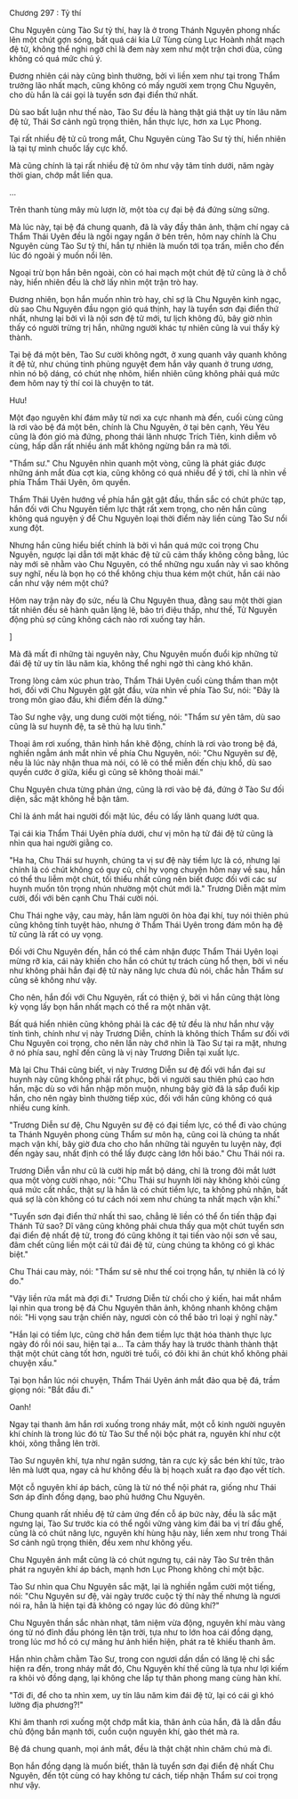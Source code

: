 




Chương 297 : Tỷ thí


Chu Nguyên cùng Tào Sư tỷ thí, hay là ở trong Thánh Nguyên phong nhấc lên một chút gợn sóng, bất quá cái kia Lữ Tùng cùng Lục Hoành nhất mạch đệ tử, không thể nghi ngờ chỉ là đem này xem như một trận chơi đùa, cũng không có quá mức chú ý.

Đương nhiên cái này cũng bình thường, bởi vì liền xem như tại trong Thẩm trưởng lão nhất mạch, cũng không có mấy người xem trọng Chu Nguyên, cho dù hắn là cái gọi là tuyển sơn đại điển thứ nhất.

Dù sao bất luận như thế nào, Tào Sư đều là hàng thật giá thật uy tín lâu năm đệ tử, Thái Sơ cảnh ngũ trọng thiên, hắn thực lực, hơn xa Lục Phong.

Tại rất nhiều đệ tử cũ trong mắt, Chu Nguyên cùng Tào Sư tỷ thí, hiển nhiên là tại tự mình chuốc lấy cực khổ.

Mà cũng chính là tại rất nhiều đệ tử ôm như vậy tâm tính dưới, năm ngày thời gian, chớp mắt liền qua.

...

Trên thanh tùng mây mù lượn lờ, một tòa cự đại bệ đá đứng sừng sững.

Mà lúc này, tại bệ đá chung quanh, đã là vây đầy thân ảnh, thậm chí ngay cả Thẩm Thái Uyên đều là ngồi ngay ngắn ở bên trên, hôm nay chính là Chu Nguyên cùng Tào Sư tỷ thí, hắn tự nhiên là muốn tới tọa trấn, miễn cho đến lúc đó ngoài ý muốn nổi lên.

Ngoại trừ bọn hắn bên ngoài, còn có hai mạch một chút đệ tử cũng là ở chỗ này, hiển nhiên đều là chờ lấy nhìn một trận trò hay.

Đương nhiên, bọn hắn muốn nhìn trò hay, chỉ sợ là Chu Nguyên kinh ngạc, dù sao Chu Nguyên đầu ngọn gió quá thịnh, hay là tuyển sơn đại điển thứ nhất, nhưng lại bởi vì là nội sơn đệ tử mới, tư lịch không đủ, bây giờ nhìn thấy có người trừng trị hắn, những người khác tự nhiên cũng là vui thấy kỳ thành.

Tại bệ đá một bên, Tào Sư cười không ngớt, ở xung quanh vây quanh không ít đệ tử, như chúng tinh phủng nguyệt đem hắn vây quanh ở trung ương, nhìn nó bộ dáng, có chút nhẹ nhõm, hiển nhiên cũng không phải quá mức đem hôm nay tỷ thí coi là chuyện to tát.

Hưu!

Một đạo nguyên khí đám mây từ nơi xa cực nhanh mà đến, cuối cùng cũng là rơi vào bệ đá một bên, chính là Chu Nguyên, ở tại bên cạnh, Yêu Yêu cũng là đón gió mà đứng, phong thái lãnh nhược Trích Tiên, kinh diễm vô cùng, hấp dẫn rất nhiều ánh mắt không ngừng bắn ra mà tới.

"Thẩm sư." Chu Nguyên nhìn quanh một vòng, cũng là phát giác được những ánh mắt đùa cợt kia, cũng không có quá nhiều để ý tới, chỉ là nhìn về phía Thẩm Thái Uyên, ôm quyền.

Thẩm Thái Uyên hướng về phía hắn gật gật đầu, thần sắc có chút phức tạp, hắn đối với Chu Nguyên tiềm lực thật rất xem trọng, cho nên hắn cũng không quá nguyện ý để Chu Nguyên loại thời điểm này liền cùng Tào Sư nổi xung đột.

Nhưng hắn cũng hiểu biết chính là bởi vì hắn quá mức coi trọng Chu Nguyên, ngược lại dẫn tới mặt khác đệ tử cũ cảm thấy không công bằng, lúc này mới sẽ nhằm vào Chu Nguyên, có thể những ngu xuẩn này vì sao không suy nghĩ, nếu là bọn họ có thể không chịu thua kém một chút, hắn cái nào cần như vậy ném một chú?

Hôm nay trận này đọ sức, nếu là Chu Nguyên thua, đằng sau một thời gian tất nhiên đều sẽ hành quân lặng lẽ, bảo trì điệu thấp, như thế, Tử Nguyên động phủ sợ cũng không cách nào rơi xuống tay hắn.

]

Mà đã mất đi những tài nguyên này, Chu Nguyên muốn đuổi kịp những tử đái đệ tử uy tín lâu năm kia, không thể nghi ngờ thì càng khó khăn.

Trong lòng cảm xúc phun trào, Thẩm Thái Uyên cuối cùng thầm than một hơi, đối với Chu Nguyên gật gật đầu, vừa nhìn về phía Tào Sư, nói: "Đây là trong môn giao đấu, khi điểm đến là dừng."

Tào Sư nghe vậy, ung dung cười một tiếng, nói: "Thẩm sư yên tâm, dù sao cũng là sư huynh đệ, ta sẽ thủ hạ lưu tình."

Thoại âm rơi xuống, thân hình hắn khẽ động, chính là rơi vào trong bệ đá, nghiền ngẫm ánh mắt nhìn về phía Chu Nguyên, nói: "Chu Nguyên sư đệ, nếu là lúc này nhận thua mà nói, có lẽ có thể miễn đến chịu khổ, dù sao quyền cước ở giữa, kiểu gì cũng sẽ không thoải mái."

Chu Nguyên chưa từng phản ứng, cũng là rơi vào bệ đá, đứng ở Tào Sư đối diện, sắc mặt không hề bận tâm.

Chỉ là ánh mắt hai người đối mặt lúc, đều có lấy lãnh quang lướt qua.

Tại cái kia Thẩm Thái Uyên phía dưới, chư vị môn hạ tử đái đệ tử cũng là nhìn qua hai người giằng co.

"Ha ha, Chu Thái sư huynh, chúng ta vị sư đệ này tiềm lực là có, nhưng lại chính là có chút không có quy củ, chỉ hy vọng chuyện hôm nay về sau, hắn có thể thu liễm một chút, tối thiểu nhất cũng nên biết được đối với các sư huynh muốn tôn trọng nhún nhường một chút mới là." Trương Diễn mặt mỉm cười, đối với bên cạnh Chu Thái cười nói.

Chu Thái nghe vậy, cau mày, hắn làm người ôn hòa đại khí, tuy nói thiên phú cũng không tính tuyệt hảo, nhưng ở Thẩm Thái Uyên trong đám môn hạ đệ tử cũng là rất có uy vọng.

Đối với Chu Nguyên đến, hắn có thể cảm nhận được Thẩm Thái Uyên loại mừng rỡ kia, cái này khiến cho hắn có chút tự trách cùng hổ thẹn, bởi vì nếu như không phải hắn đại đệ tử này năng lực chưa đủ nói, chắc hẳn Thẩm sư cũng sẽ không như vậy.

Cho nên, hắn đối với Chu Nguyên, rất có thiện ý, bởi vì hắn cũng thật lòng kỳ vọng lấy bọn hắn nhất mạch có thể ra một nhân vật.

Bất quá hiển nhiên cũng không phải là các đệ tử đều là như hắn như vậy tính tình, chính như vị này Trương Diễn, chính là không thích Thẩm sư đối với Chu Nguyên coi trọng, cho nên lần này chớ nhìn là Tào Sư tại ra mặt, nhưng ở nó phía sau, nghĩ đến cũng là vị này Trương Diễn tại xuất lực.

Mà lại Chu Thái cũng biết, vị này Trương Diễn sư đệ đối với hắn đại sư huynh này cũng không phải rất phục, bởi vì người sau thiên phú cao hơn hắn, mặc dù so với hắn nhập môn muộn, nhưng bây giờ đã là sắp đuổi kịp hắn, cho nên ngày bình thường tiếp xúc, đối với hắn cũng không có quá nhiều cung kính.

"Trương Diễn sư đệ, Chu Nguyên sư đệ có đại tiềm lực, có thể đi vào chúng ta Thánh Nguyên phong cùng Thẩm sư môn hạ, cũng coi là chúng ta nhất mạch vận khí, bây giờ đưa cho cho hắn những tài nguyên tu luyện này, đợi đến ngày sau, nhất định có thể lấy được càng lớn hồi báo." Chu Thái nói ra.

Trương Diễn vẫn như cũ là cười híp mắt bộ dáng, chỉ là trong đôi mắt lướt qua một vòng cười nhạo, nói: "Chu Thái sư huynh lời này không khỏi cũng quá mức cất nhắc, thật sự là hắn là có chút tiềm lực, ta không phủ nhận, bất quá sợ là còn không có tư cách nói xem như chúng ta nhất mạch vận khí."

"Tuyển sơn đại điển thứ nhất thì sao, chẳng lẽ liền có thể ổn tiến thập đại Thánh Tử sao? Dĩ vãng cũng không phải chưa thấy qua một chút tuyển sơn đại điển đệ nhất đệ tử, trong đó cũng không ít tại tiến vào nội sơn về sau, đâm chết cũng liền một cái tử đái đệ tử, cùng chúng ta không có gì khác biệt."

Chu Thái cau mày, nói: "Thẩm sư sẽ như thế coi trọng hắn, tự nhiên là có lý do."

"Vậy liền rửa mắt mà đợi đi." Trương Diễn từ chối cho ý kiến, hai mắt nhắm lại nhìn qua trong bệ đá Chu Nguyên thân ảnh, không nhanh không chậm nói: "Hi vọng sau trận chiến này, ngươi còn có thể bảo trì loại ý nghĩ này."

"Hắn lại có tiềm lực, cũng chờ hắn đem tiềm lực thật hóa thành thực lực ngày đó rồi nói sau, hiện tại a... Ta cảm thấy hay là trước thành thành thật thật một chút càng tốt hơn, người trẻ tuổi, có đôi khi ăn chút khổ không phải chuyện xấu."

Tại bọn hắn lúc nói chuyện, Thẩm Thái Uyên ánh mắt đảo qua bệ đá, trầm giọng nói: "Bắt đầu đi."

Oanh!

Ngay tại thanh âm hắn rơi xuống trong nháy mắt, một cỗ kinh người nguyên khí chính là trong lúc đó từ Tào Sư thể nội bộc phát ra, nguyên khí như cột khói, xông thẳng lên trời.

Tào Sư nguyên khí, tựa như ngân sương, tản ra cực kỳ sắc bén khí tức, trào lên mà lướt qua, ngay cả hư không đều là bị hoạch xuất ra đạo đạo vết tích.

Một cỗ nguyên khí áp bách, cũng là từ nó thể nội phát ra, giống như Thái Sơn áp đỉnh đồng dạng, bao phủ hướng Chu Nguyên.

Chung quanh rất nhiều đệ tử cảm ứng đến cỗ áp bức này, đều là sắc mặt ngưng lại, Tào Sư trước kia có thể ngồi vững vàng kim đái ba vị trí đầu ghế, cũng là có chút năng lực, nguyên khí hùng hậu này, liền xem như trong Thái Sơ cảnh ngũ trọng thiên, đều xem như không yếu.

Chu Nguyên ánh mắt cũng là có chút ngưng tụ, cái này Tào Sư trên thân phát ra nguyên khí áp bách, mạnh hơn Lục Phong không chỉ một bậc.

Tào Sư nhìn qua Chu Nguyên sắc mặt, lại là nghiền ngẫm cười một tiếng, nói: "Chu Nguyên sư đệ, vài ngày trước cuộc tỷ thí này thế nhưng là ngươi nói ra, hẳn là hiện tại đã không có ngay lúc đó dũng khí?"

Chu Nguyên thần sắc nhàn nhạt, tâm niệm vừa động, nguyên khí màu vàng óng từ nó đỉnh đầu phóng lên tận trời, tựa như to lớn hoa cái đồng dạng, trong lúc mơ hồ có cự mãng hư ảnh hiển hiện, phát ra tê khiếu thanh âm.

Hắn nhìn chằm chằm Tào Sư, trong con ngươi dần dần có lăng lệ chi sắc hiện ra đến, trong nháy mắt đó, Chu Nguyên khí thế cũng là tựa như lợi kiếm ra khỏi vỏ đồng dạng, lại không che lấp tự thân phong mang cùng hàn khí.

"Tới đi, để cho ta nhìn xem, uy tín lâu năm kim đái đệ tử, lại có cái gì khó lường địa phương?!"

Khi âm thanh rơi xuống một chớp mắt kia, thân ảnh của hắn, đã là dẫn đầu chủ động bắn mạnh tới, cuồn cuộn nguyên khí, gào thét mà ra.

Bệ đá chung quanh, mọi ánh mắt, đều là thật chặt nhìn chăm chú mà đi.

Bọn hắn đồng dạng là muốn biết, thân là tuyển sơn đại điển đệ nhất Chu Nguyên, đến tột cùng có hay không tư cách, tiếp nhận Thẩm sư coi trọng như vậy.





